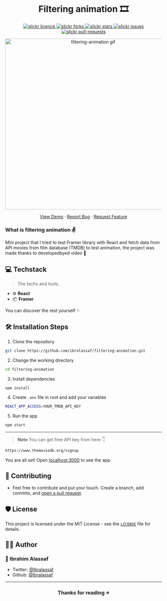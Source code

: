 <p align="center">

</p>
<h1 align="center">Filtering animation 🎞</h1>

<p align="center">
<a href="https://github.com/ibralassaf/filtering-animation/blob/master/LICENSE" target="blank">
<img src="https://img.shields.io/github/license/saviomartin/slickr?style=flat-square" alt="slickr licence" />
</a>
<a href="https://github.com/ibralassaf/filtering-animation/fork" target="blank">
<img src="https://img.shields.io/github/forks/ibralassaf/filtering-animation?style=flat-square" alt="slickr forks"/>
</a>
<a href="https://github.com/ibralassaf/filtering-animation/stargazers" target="blank">
<img src="https://img.shields.io/github/stars/ibralassaf/filtering-animation?style=flat-square" alt="slickr stars"/>
</a>
<a href="https://github.com/ibralassaf/filtering-animation/issues" target="blank">
<img src="https://img.shields.io/github/issues/ibralassaf/filtering-animation?style=flat-square" alt="slickr issues"/>
</a>
<a href="https://github.com/ibralassaf/filtering-animation/pulls" target="blank">
<img src="https://img.shields.io/github/issues-pr/ibralassaf/filtering-animation?style=flat-square" alt="slickr pull-requests"/>
</a>

</p>

<p align="center"><img src="https://i.imgur.com/UX7vunL.gif" alt="filtering-animation gif" width="550" /></p>

<p align="center">
    <a href="https://fian.ibas.dev/">View Demo</a>
    ·
    <a href="https://github.com/ibralassaf/filtering-animation/issues/new/choose">Report Bug</a>
    ·
    <a href="https://github.com/ibralassaf/filtering-animation/issues/new/choose">Request Feature</a>
</p>

### What is filtering animation ✌️

Mini project that I tried to test Framer library with React and fetch data from API movies from film database (TMDB) to test animation, the project was made thanks to developedbyed video 🤟

## 💻 Techstack

> The techs and tools.

- ⚙️ **React**
- 📦 **Framer**

You can discover the rest yourself ✨️

## 🛠️ Installation Steps

1. Clone the repository

```bash
git clone https://github.com/ibralassaf/filtering-animation.git
```

2. Change the working directory

```bash
cd filtering-animation
```

3. Install dependencies

```bash
npm install
```

4. Create `.env` file in root and add your variables

```bash
REACT_APP_ACCESS=YOUR_TMDB_API_KEY
```

5. Run the app

```bash
npm start
```

---

> **Note**
> You can get free API key from here 👇

```bash
https://www.themoviedb.org/signup
```

You are all set! Open [localhost:3000](http://localhost:3000/) to see the app.

## 🍰 Contributing

- Feel free to contribute and put your touch. Create a branch, add commits, and [open a pull request](https://github.com/ibralassaf/things-have-to-do/compare).

## 🛡️ License

This project is licensed under the MIT License - see the [`LICENSE`](LICENSE) file for details.

## 👨‍💻 Author

### 👤 Ibrahim Alassaf

- Twitter: [@Ibralassaf](https://twitter.com/Ibralassaf)
- Github: [@Ibralassaf](https://github.com/Ibralassaf)

---

<h3 align="center">
Thanks for reading ⭐️
</h3>
